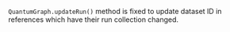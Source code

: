 `QuantumGraph.updateRun()` method is fixed to update dataset ID in references which have their run collection changed.
